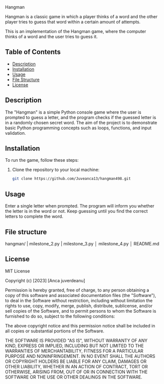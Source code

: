 Hangman

Hangman is a classic game in which a player thinks of a word and the other player tries to guess that word within a certain amount of attempts.

This is an implementation of the Hangman game, where the computer thinks of a word and the user tries to guess it. 

## Table of Contents

- [Description](#description)
- [Installation](#installation)
- [Usage](#usage)
- [File Structure](#file-structure)
- [License](#license)

## Description

The "Hangman" is a simple Python console game where the user is prompted to guess a letter, and the program checks if the guessed letter is in a randomly chosen secret word. The aim of the project is to demonstrate basic Python programming concepts such as loops, functions, and input validation.

## Installation

To run the game, follow these steps:

1. Clone the repository to your local machine:

   ```bash
   git clone https://github.com/Juveanca13/hangman498.git

## Usage
Enter a single letter when prompted.
The program will inform you whether the letter is in the word or not.
Keep guessing until you find the correct letters to complete the word.

## File structure
hangman/
|   milestone_2.py
|   milestone_3.py
│   milestone_4.py
│   README.md

## License 

MIT License

Copyright (c) [2023] [Anca juverdeanu]

Permission is hereby granted, free of charge, to any person obtaining a copy of this software and associated documentation files (the "Software"), to deal in the Software without restriction, including without limitation the rights to use, copy, modify, merge, publish, distribute, sublicense, and/or sell copies of the Software, and to permit persons to whom the Software is furnished to do so, subject to the following conditions:

The above copyright notice and this permission notice shall be included in all copies or substantial portions of the Software.

THE SOFTWARE IS PROVIDED "AS IS", WITHOUT WARRANTY OF ANY KIND, EXPRESS OR IMPLIED, INCLUDING BUT NOT LIMITED TO THE WARRANTIES OF MERCHANTABILITY, FITNESS FOR A PARTICULAR PURPOSE AND NONINFRINGEMENT. IN NO EVENT SHALL THE
AUTHORS OR COPYRIGHT HOLDERS BE LIABLE FOR ANY CLAIM, DAMAGES OR OTHER LIABILITY, WHETHER IN AN ACTION OF CONTRACT, TORT OR OTHERWISE, ARISING FROM, OUT OF OR IN CONNECTION WITH THE SOFTWARE OR THE USE OR OTHER DEALINGS IN THE SOFTWARE.



